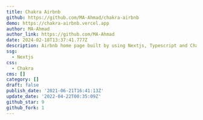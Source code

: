 ```yaml
---
title: Chakra Airbnb
github: https://github.com/MA-Ahmad/chakra-airbnb
demo: https://chakra-airbnb.vercel.app
author: MA-Ahmad
author_link: https://github.com/MA-Ahmad
date: 2024-02-18T13:37:41.777Z
description: Airbnb home page built by using Nextjs, Typescript and ChakraUI.
ssg:
  - Nextjs
css:
  - Chakra
cms: []
category: []
draft: false
publish_date: '2021-06-21T16:41:13Z'
update_date: '2022-04-22T00:35:09Z'
github_star: 9
github_fork: 1
---
```


